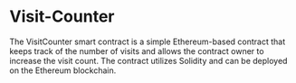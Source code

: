 # Visit-Counter
The VisitCounter smart contract is a simple Ethereum-based contract that keeps track of the number of visits and allows the contract owner to increase the visit count. The contract utilizes Solidity and can be deployed on the Ethereum blockchain.
